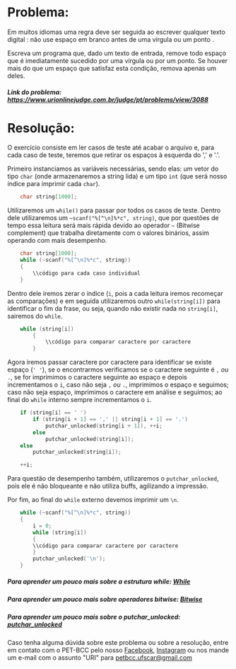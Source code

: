 # Problema:

Em muitos idiomas uma regra deve ser seguida ao escrever qualquer texto digital : não use espaço em branco antes de uma vírgula ou um ponto .

Escreva um programa que, dado um texto de entrada, remove todo espaço que é imediatamente sucedido por uma vírgula ou por um ponto. Se houver mais do que um espaço que satisfaz esta condição, remova apenas um deles.

##### Link do problema: https://www.urionlinejudge.com.br/judge/pt/problems/view/3088
 
# Resolução:

O exercício consiste em ler casos de teste até acabar o arquivo e, para cada caso de teste, teremos que retirar os espaços à esquerda do ',' e '.'.

Primeiro instanciamos as variáveis necessárias, sendo elas: um vetor do tipo `char` (onde armazenaremos a string lida) e um tipo `int` (que será nosso índice para imprimir cada `char`).

```c
    char string[1000];
```

Utilizaremos um `while()` para passar por todos os casos de teste. Dentro dele utilizaremos um `~scanf("%[^\n]%*c", string)`, que por questões de tempo essa leitura será mais rápida devido ao operador `~` (Bitwise complement) que trabalha diretamente com o valores binários, assim operando com mais desempenho.

```c
    char string[1000];
    while (~scanf("%[^\n]%*c", string))
    {
        \\código para cada caso individual
    }
```

Dentro dele iremos zerar o índice (`i`, pois a cada leitura iremos recomeçar as comparações) e em seguida utilizaremos outro `while(string[i])` para identificar o fim da frase, ou seja, quando não existir nada no `string[i]`, sairemos do `while`.

```c
    while (string[i])
        {
            \\código para comparar caractere por caractere
        }
```

Agora iremos passar caractere por caractere para identificar se existe espaço (`' '`), se o encontrarmos verificamos se o caractere seguinte é `,` *ou* `.`, se for imprimimos o caractere seguinte ao espaço e depois incrementamos o `i`, caso não seja `,` *ou* `.`, imprimimos o espaço e seguimos; caso não seja espaço, imprimimos o caractere em análise e seguimos; ao final do `while` interno sempre incrementamos o `i`.

```c
    if (string[i] == ' ')
        if (string[i + 1] == ',' || string[i + 1] == '.')
            putchar_unlocked(string[i + 1]), ++i;
        else
            putchar_unlocked(string[i]);
    else
        putchar_unlocked(string[i]);

    ++i;
```

Para questão de desempenho também, utilizaremos o `putchar_unlocked`, pois ele é não bloqueante e não utiliza buffs, agilizando a impressão.

Por fim, ao final do `while` externo devemos imprimir um `\n`.

```c
    while (~scanf("%[^\n]%*c", string))
    {
        i = 0;
        while (string[i])
        {
        \\código para comparar caractere por caractere
        }
        putchar_unlocked('\n');
    }
```


##### Para aprender um pouco mais sobre a estrutura while: [While](http://linguagemc.com.br/o-comando-while-em-c/)
##### Para aprender um pouco mais sobre operadores bitwise: [Bitwise](https://imasters.com.br/desenvolvimento/conheca-os-operadores-bitwise-bit-bit)
##### Para aprender um pouco mais sobre o putchar_unlocked: [putchar_unlocked](https://docs.oracle.com/cd/E36784_01/html/E36874/putchar-unlocked-3c.html)

Caso tenha alguma dúvida sobre este problema ou sobre a resolução, entre em contato com o PET-BCC pelo nosso
[Facebook](https://www.facebook.com/petbcc/),
[Instagram](https://www.instagram.com/petbcc.ufscar/)
ou nos mande um e-mail com o assunto "URI" para  petbcc.ufscar@gmail.com
